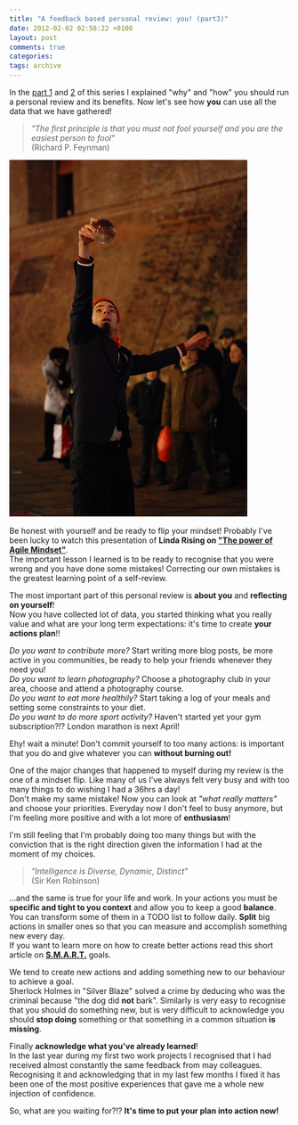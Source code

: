 ```yaml
---
title: "A feedback based personal review: you! (part3)"
date: 2012-02-02 02:58:22 +0100
layout: post
comments: true
categories:
tags: archive
---
```


In the [part 1](/2012/01/30/a-feedback-based-review-why-part1.html) and [2](/2012/01/31/a-feedback-based-review-how-part2.html) of this series I explained "why" and "how" you should run a personal review and its benefits. Now let's see how **you** can use all the data that we have gathered!

> _"The first principle is that you must not fool yourself and you are the easiest person to fool"_  
> (Richard P. Feynman)

[![photo: Still reflection, by Ilias Bartolini](/assets/images/posts_2012_still_reflection.jpg)](http://www.flickr.com/photos/iliasbartolini/5247458347/lightbox/)
<!--more-->

Be honest with yourself and be ready to flip your mindset! Probably I've been lucky to watch this presentation of **Linda Rising on ["The power of Agile Mindset"](http://www.youtube.com/watch?v=W47rcJowx7k)**.  
 The important lesson I learned is to be ready to recognise that you were wrong and you have done some mistakes! Correcting our own mistakes is the greatest learning point of a self-review.

The most important part of this personal review is **about you** and **reflecting on yourself**!  
Now you have collected lot of data, you started thinking what you really value and what are your long term expectations: it's time to create **your actions plan**!!

_Do you want to contribute more?_ Start writing more blog posts, be more active in you communities, be ready to help your friends whenever they need you!  
_Do you want to learn photography?_ Choose a photography club in your area, choose and attend a photography course.  
_Do you want to eat more healthily?_ Start taking a log of your meals and setting some constraints to your diet.  
_Do you want to do more sport activity?_ Haven't started yet your gym subscription?!? London marathon is next April!  

Ehy! wait a minute! Don't commit yourself to too many actions: is important that you do and give whatever you can **without burning out!**  

One of the major changes that happened to myself during my review is the one of a mindset flip. Like many of us I've always felt very busy and with too many things to do wishing I had a 36hrs a day!  
Don't make my same mistake! Now you can look at _"what really matters"_ and choose your priorities. Everyday now I don't feel to busy anymore, but I'm feeling more positive and with a lot more of **enthusiasm**!  

I'm still feeling that I'm probably doing too many things but with the conviction that is the right direction given the information I had at the moment of my choices.

> _"Intelligence is Diverse, Dynamic, Distinct"_  
> (Sir Ken Robinson)

...and the same is true for your life and work. In your actions you must be **specific and tight to you context** and allow you to keep a good **balance**.  
You can transform some of them in a TODO list to follow daily. **Split** big actions in smaller ones so that you can measure and accomplish something new every day.  
If you want to learn more on how to create better actions read this short article on **[S.M.A.R.T.](http://en.wikipedia.org/wiki/SMART_criteria#Developing_SMART_goals)** goals.

We tend to create new actions and adding something new to our behaviour to achieve a goal.  
Sherlock Holmes in "Silver Blaze" solved a crime by deducing who was the criminal because "the dog did **not** bark". Similarly is very easy to recognise that you should do something new, but is very difficult to acknowledge you should **stop doing** something or that something in a common situation **is missing**.

Finally **acknowledge what you've already learned**!  
In the last year during my first two work projects I recognised that I had received almost constantly the same feedback from may colleagues. Recognising it and acknowledging that in my last few months I fixed it has been one of the most positive experiences that gave me a whole new injection of confidence.

So, what are you waiting for?!? **It's time to put your plan into action now!**
